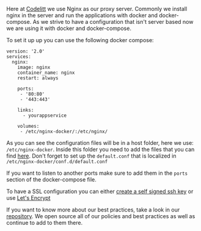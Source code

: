 Here at [Codelitt](codelitt.com) we use Nginx as our proxy server. Commonly we install nginx in the server and run the applications with docker and docker-compose. As we strive to have a configuration that isn't server based now we are using it with docker and docker-compose.

To set it up up you can use the following docker compose:

```
version: '2.0'
services:
  nginx:
    image: nginx
    container_name: nginx
    restart: always

    ports:
     - '80:80'
     - '443:443'

    links:
      - yourappservice

    volumes: 
     - /etc/nginx-docker/:/etc/nginx/
```

As you can see the configuration files will be in a host folder, here we use: `/etc/nginx-docker`.
 Inside this folder you need to add the files that you can find [here](https://github.com/kaiomagalhaes/nginx-docker-configuration). Don't forget to set up the `default.conf` that is localized in `/etc/nginx-docker/conf.d/default.conf`

If you want to listen to another ports make sure to add them in the `ports` section of the docker-compose file.

To have a SSL configuration you can either [create a self signed ssh key](http://www.akadia.com/services/ssh_test_certificate.html) or use [Let's Encrypt](https://letsencrypt.org/getting-started/)

If you want to know more about our best practices, take a look in our [repository](https://github.com/codelittinc/incubator-resources). We open source all of our policies and best practices as well as continue to add to them there.
